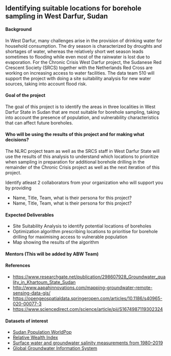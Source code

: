 ## Identifying suitable locations for borehole sampling in West Darfur, Sudan


#### Background 

In West Darfur, many challenges arise in the provision of drinking water for household consumption. The dry season is characterized by droughts and shortages of water, whereas the relatively short wet season leads sometimes to flooding while even most of the rainwater is lost due to evaporation. For the Chronic Crisis West Darfur project, the Sudanese Red Crescent Society (SRCS) together with the Netherlands Red Cross are working on increasing access to water facilities. The data team 510 will support the project with doing a site suitability analysis for new water sources, taking into account flood risk.

#### Goal of the project

The goal of this project is to identify the areas in three localities in West Darfur State in Sudan that are most suitable for borehole sampling, taking into account the presence of population, and vulnerability characteristics that can affect future boreholes. 

#### Who will be using the results of this project and for making what decisions?

The NLRC project team as well as the SRCS staff in West Darfur State will use the results of this analysis to understand which locations to prioritize when sampling in preparation for additional borehole drilling in the remainder of the Chronic Crisis project as well as the next iteration of this project.

Identify atleast 2 collaborators from your organization who will support you by providing
- Name, Title, Team, what is their persona for this project?
- Name, Title, Team, what is their persona for this project?

#### Expected Deliverables

- Site Suitability Analysis to identify potential locations of boreholes 
- Optimization algorithm prescribing locations to prioritise for borehole drilling for maximising access to vulnerable population
- Map showing the results of the algorithm

#### Mentors (This will be added by ABW Team)

#### References
- https://www.researchgate.net/publication/298607928_Groundwater_quality_in_Khartoum_State_Sudan
- http://www.aapahinnovations.com/mapping-groundwater-remote-sensing-data-gis/
- https://opengeospatialdata.springeropen.com/articles/10.1186/s40965-020-00077-3
- https://www.sciencedirect.com/science/article/pii/S1674987119302324


#### Datasets of interest
- [Sudan Population WorldPop](https://hub.worldpop.org/geodata/summary?id=28997)
- [Relative Wealth Index](https://dataforgood.facebook.com/dfg/tools/relative-wealth-index#accessdata)
- [Surface water and groundwater salinity measurements from 1980–2019](https://www.nature.com/articles/s41597-020-0562-z#Sec7)
- [Global Groundwater Information System](https://groundwaterportal.net/global-groundwater-information-system)


